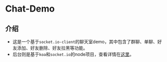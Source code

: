 # Chat-Demo

## 介绍
- 这是一个基于`socket.io-client`的聊天室demo，其中包含了群聊、单聊、好友添加、好友删除、好友拉黑等功能。
- 后台则是基于`koa`和`socket.io`的node项目，查看详情在[这里](https://github.com/food-billboard/node-server)。  
